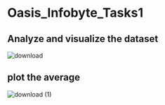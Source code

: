 # Oasis_Infobyte_Tasks1
## Analyze and visualize the dataset
![download](https://github.com/sikanthkumar/Oasis_Infobyte_Tasks1/assets/137276073/b34efc3f-b76b-45b7-af23-c49dcb0b1965)
## plot the average
![download (1)](https://github.com/sikanthkumar/Oasis_Infobyte_Tasks1/assets/137276073/e6ff8e04-51ce-4891-b2dd-c5532ede6410)


